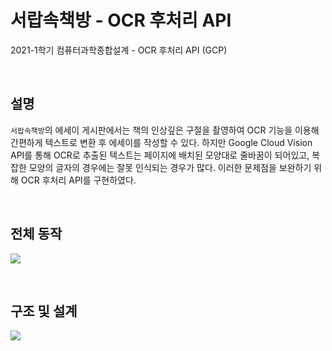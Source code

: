 # 서랍속책방 - OCR 후처리 API
2021-1학기 컴퓨터과학종합설계 - OCR 후처리 API (GCP)

<br>

## 설명
`서랍속책방`의 에세이 게시판에서는 책의 인상깊은 구절을 촬영하여 OCR 기능을 이용해 간편하게 텍스트로 변환 후 에세이를 작성할 수 있다. 하지만 Google Cloud Vision API를 통해 OCR로 추출된 텍스트는 페이지에 배치된 모양대로 줄바꿈이 되어있고, 복잡한 모양의 글자의 경우에는 잘못 인식되는 경우가 많다. 이러한 문제점을 보완하기 위해 OCR 후처리 API를 구현하였다.

<br>

## 전체 동작
![](https://user-images.githubusercontent.com/43572543/158791260-e159bbb6-2ff0-41e4-a6c7-05717b1a5f17.png)

<br>

## 구조 및 설계
![](https://user-images.githubusercontent.com/43572543/158791291-2952b24b-3776-4f01-a803-ec5fc0ed8c79.png)

